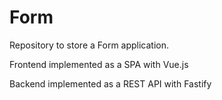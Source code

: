 # Form

Repository to store a Form application.

Frontend implemented as a SPA with Vue.js

Backend implemented as a REST API with Fastify